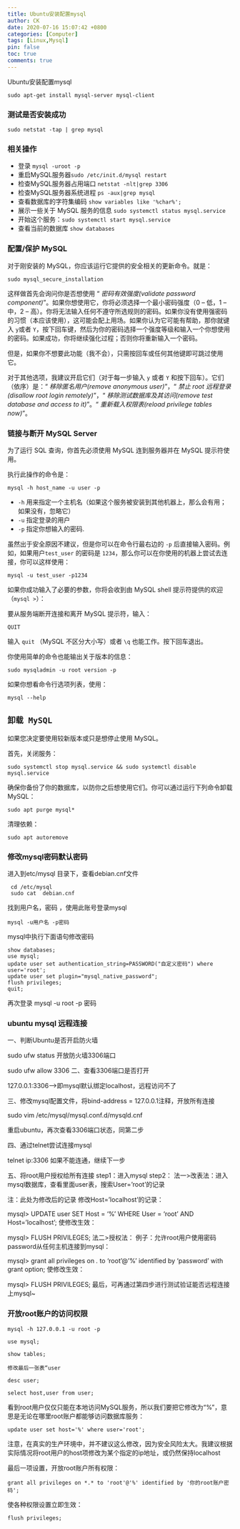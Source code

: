 ```yaml
---
title: Ubuntu安装配置mysql
author: CK
date: 2020-07-16 15:07:42 +0800
categories: [Computer]
tags: [Linux,Mysql]
pin: false
toc: true
comments: true  
---
```


Ubuntu安装配置mysql

```shell
sudo apt-get install mysql-server mysql-client
```

### 测试是否安装成功

```shell
sudo netstat -tap | grep mysql
```

### 相关操作

- 登录 `mysql -uroot -p`
- 重启MySQL服务器`sudo /etc/init.d/mysql restart`
- 检查MySQL服务器占用端口 `netstat -nlt|grep 3306`
- 检查MySQL服务器系统进程 `ps -aux|grep mysql`
- 查看数据库的字符集编码 `show variables like '%char%';`
- 展示一些关于 MySQL 服务的信息 `sudo systemctl status mysql.service`
- 开始这个服务：`sudo systemctl start mysql.service`
- 查看当前的数据库 `show databases`


### 配置/保护 MySQL

对于刚安装的 MySQL，你应该运行它提供的安全相关的更新命令。就是：

```shell
sudo mysql_secure_installation
```

这样做首先会询问你是否想使用 “ *密码有效强度(validate password component)*”。如果你想使用它，你将必须选择一个最小密码强度（0 – 低，1 – 中，2 – 高）。你将无法输入任何不遵守所选规则的密码。如果你没有使用强密码的习惯（本应该使用），这可能会配上用场。如果你认为它可能有帮助，那你就键入 `y`或者 `Y`，按下回车键，然后为你的密码选择一个强度等级和输入一个你想使用的密码。如果成功，你将继续强化过程；否则你将重新输入一个密码。

但是，如果你不想要此功能（我不会），只需按回车或任何其他键即可跳过使用它。

对于其他选项，我建议开启它们（对于每一步输入 `y` 或者 `Y` 和按下回车）。它们（依序）是：“ *移除匿名用户(remove anonymous user)*”，“ *禁止 root 远程登录(disallow root login remotely)*”，“ *移除测试数据库及其访问(remove test database and access to it)*”。“ *重新载入权限表(reload privilege tables now)*”。

### 链接与断开 MySQL Server

为了运行 SQL 查询，你首先必须使用 MySQL 连到服务器并在 MySQL 提示符使用。

执行此操作的命令是：

```shell
mysql -h host_name -u user -p
```

- `-h` 用来指定一个主机名（如果这个服务被安装到其他机器上，那么会有用；如果没有，忽略它）
- `-u` 指定登录的用户
- `-p` 指定你想输入的密码.

虽然出于安全原因不建议，但是你可以在命令行最右边的 `-p` 后直接输入密码。例如，如果用户`test_user` 的密码是 `1234`，那么你可以在你使用的机器上尝试去连接，你可以这样使用：

```shell
mysql -u test_user -p1234
```

如果你成功输入了必要的参数，你将会收到由 MySQL shell 提示符提供的欢迎（`mysql >`）：

要从服务端断开连接和离开 MySQL 提示符，输入：

```shell
QUIT
```

输入 `quit` （MySQL 不区分大小写）或者 `\q` 也能工作。按下回车退出。

你使用简单的命令也能输出关于版本的信息：

```shell
sudo mysqladmin -u root version -p
```

如果你想看命令行选项列表，使用：

```shell
mysql --help
```

## `卸载 MySQL`

如果您决定要使用较新版本或只是想停止使用 MySQL。

首先，关闭服务：

```shell
sudo systemctl stop mysql.service && sudo systemctl disable mysql.service
```

确保你备份了你的数据库，以防你之后想使用它们。你可以通过运行下列命令卸载 MySQL：

```shell
sudo apt purge mysql*
```

清理依赖：

```shell
sudo apt autoremove
```

### 修改mysql密码默认密码

进入到etc/mysql 目录下，查看debian.cnf文件

```shell
 cd /etc/mysql
 sudo cat  debian.cnf
```

找到用户名，密码 ，使用此账号登录mysql

```shell
mysql -u用户名 -p密码
```

mysql中执行下面语句修改密码

```shell
show databases;
use mysql;
update user set authentication_string=PASSWORD("自定义密码") where user='root';
update user set plugin="mysql_native_password";
flush privileges;
quit;
```

再次登录 mysql -u root -p 密码

### ubuntu mysql 远程连接

一、判断Ubuntu是否开启防火墙

sudo ufw status 开放防火墙3306端口

sudo ufw allow 3306 二、查看3306端口是否打开

127.0.0.1:3306–>即mysql默认绑定localhost，远程访问不了

三、修改mysql配置文件，将bind-address = 127.0.0.1注释，开放所有连接

sudo vim /etc/mysql/mysql.conf.d/mysqld.cnf

重启ubuntu，再次查看3306端口状态，同第二步

四、通过telnet尝试连接mysql

telnet ip:3306 如果不能连通，继续下一步

五、将root用户授权给所有连接 step1：进入mysql step2： 法一>改表法：进入mysql数据库，查看里面user表，搜索User=’root’的记录

注：此处为修改后的记录 修改Host=’localhost’的记录：

mysql> UPDATE user SET Host = ‘%’ WHERE User = ‘root’ AND Host=’localhost’; 使修改生效：

mysql> FLUSH PRIVILEGES; 法二>授权法： 例子：允许root用户使用密码password从任何主机连接到mysql：

mysql> grant all privileges on *.* to ‘root’@’%’ identified by ‘password’ with grant option; 使修改生效：

mysql> FLUSH PRIVILEGES; 最后，可再通过第四步进行测试验证能否远程连接上mysql~

### 开放root账户的访问权限

```shell
mysql -h 127.0.0.1 -u root -p

use mysql;

show tables;

修改最后一张表“user

desc user;

select host,user from user;
```

看到root用户仅仅只能在本地访问MySQL服务，所以我们要把它修改为“%”，意思是无论在哪里root账户都能够访问数据库服务：

```shell
update user set host='%' where user='root';
```

注意，在真实的生产环境中，并不建议这么修改，因为安全风险太大。我建议根据实际情况将root用户的host项修改为某个指定的ip地址，或仍然保持localhost

最后一项设置，开放root账户所有权限：

```shell
grant all privileges on *.* to 'root'@'%' identified by '你的root账户密码';
```

使各种权限设置立即生效：

```shell
flush privileges;
```
